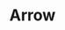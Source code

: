 ---
title: Arrow
date: 
draft: false

# descripcion
description : Anillo de plata 925

materials: Plata 925

color: Plateado

dimensions: 18mm diámetro - ajustable

code: 05-23-0602

type: "Anillos"

categories: []

price: $1.910,00

price_eftvo: $1.625,00

# Images
# first image will be shown in the product page
images:
  # - image: "images/path_to_image"
  # La ubicacion de las imagenes es imagenes/Anillos/Anillos.Plata/05-23-0602-arrow
  - image: "./images/anillos/plata/05-23-0602.JPG"
---